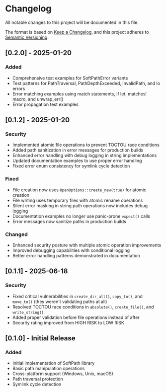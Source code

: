 # Changelog

All notable changes to this project will be documented in this file.

The format is based on [Keep a Changelog](https://keepachangelog.com/en/1.0.0/),
and this project adheres to [Semantic Versioning](https://semver.org/spec/v2.0.0.html).

## [0.2.0] - 2025-01-20

### Added
- Comprehensive test examples for SoftPathError variants
- Test patterns for PathTraversal, PathDepthExceeded, InvalidPath, and Io errors
- Error matching examples using match statements, if let, matches! macro, and unwrap_err()
- Error propagation test examples

## [0.1.2] - 2025-01-20

### Security
- Implemented atomic file operations to prevent TOCTOU race conditions
- Added path sanitization in error messages for production builds
- Enhanced error handling with debug logging in string implementations
- Updated documentation examples to use proper error handling
- Fixed error enum consistency for symlink cycle detection

### Fixed
- File creation now uses `OpenOptions::create_new(true)` for atomic creation
- File writing uses temporary files with atomic rename operations
- Silent error masking in string path operations now includes debug logging
- Documentation examples no longer use panic-prone `expect()` calls
- Error messages now sanitize paths in production builds

### Changed
- Enhanced security posture with multiple atomic operation improvements
- Improved debugging capabilities with conditional logging
- Better error handling patterns demonstrated in documentation

## [0.1.1] - 2025-06-18

### Security
- Fixed critical vulnerabilities in `create_dir_all()`, `copy_to()`, and `move_to()` (they weren't validating paths at all)
- Resolved TOCTOU race conditions in `absolute()`, `create_file()`, and `write_string()`
- Added proper validation before file operations instead of after
- Security rating improved from HIGH RISK to LOW RISK

## [0.1.0] - Initial Release

### Added
- Initial implementation of SoftPath library
- Basic path manipulation operations
- Cross-platform support (Windows, Unix, macOS)
- Path traversal protection
- Symlink cycle detection
